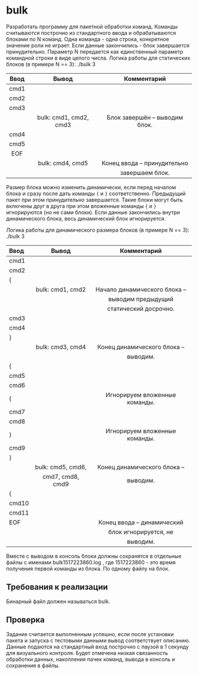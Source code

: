 # bulk
Разработать программу для пакетной обработки команд.
Команды считываются построчно из стандартного ввода и обрабатываются блоками по N команд.
Одна команда - одна строка, конкретное значение роли не играет. Если данные закончились - блок
завершается принудительно. Параметр N передается как единственный параметр командной
строки в виде целого числа.
Логика работы для статических блоков (в примере N == 3):
./bulk 3

| Ввод |         Вывод        |          Комментарий          |
|:----:|:--------------------:|:-----------------------------:|
| cmd1 |                      |                               |
| cmd2 |                      |                               |
| cmd3 |                      |                               |
|      |bulk: cmd1, cmd2, cmd3| Блок завершён – выводим блок. |
| cmd4 |                      |                               | 
| cmd5 |                      |                               |
| EOF  |                      |                               |
|      |bulk: cmd4, cmd5      | Конец ввода – принудительно   |
|      |                      |        завершаем блок.        |

Размер блока можно изменить динамически, если перед началом блока и сразу после дать
команды `{` и `}` соответственно. Предыдущий пакет при этом принудительно завершается. Такие
блоки могут быть включены друг в друга при этом вложенные команды `{` и `}` игнорируются (но не
сами блоки). Если данные закончились внутри динамического блока, весь динамический блок
игнорируется.

Логика работы для динамического размера блоков (в примере N == 3):
./bulk 3

| Ввод  |       Вывод       |          Комментарий          |
|:------|:-----------------:|:-----------------------------:|
| cmd1  |                   |                               |
| cmd2  |                   |                               |
| {     |                   |                               |  
|       | bulk: cmd1, cmd2  | Начало динамического блока –  |
|       |                   |      выводим предыдущий       |
|       |                   |     статический досрочно.     |
| cmd3  |                   |                               |
| cmd4  |                   |                               |
| }     |                   |                               |
|       | bulk: cmd3, cmd4  |  Конец динамического блока –  |
|       |                   |           выводим.            |
| {     |                   |                               | 
| cmd5  |                   |                               |
| cmd6  |                   |                               |
| {     |                   | Игнорируем вложенные команды. |
| cmd7  |                   |                               |
| cmd8  |                   |                               |
| }     |                   | Игнорируем вложенные команды. |
| cmd9  |                   |                               |
| }     |                   |                               |
|       | bulk: cmd5, cmd6, |  Конец динамического блока –  |
|       | cmd7, cmd8, cmd9  |           выводим.            | 
| {     |                   |                               |
| cmd10 |                   |                               |
| cmd11 |                   |                               |
| EOF   |                   |  Конец ввода – динамический   |
|       |                   |     блок игнорируется, не     |
|       |                   |           выводим.            |

Вместе с выводом в консоль блоки должны сохранятся в отдельные файлы с именами
bulk1517223860.log , где 1517223860 - это время получения первой команды из блока. По одному
файлу на блок.
## Требования к реализации
Бинарный файл должен называться bulk.
## Проверка
Задание считается выполненным успешно, если после установки пакета и запуска с тестовыми
данными вывод соответствует описанию. Данные подаются на стандартный вход построчно с
паузой в 1 секунду для визуального контроля.
Будет отмечена низкая связанность обработки данных, накопления пачек команд, вывода в
консоль и сохранения в файлы.